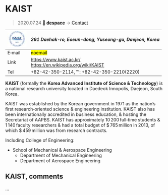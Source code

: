 # KAIST
> 2020.07.24 **[🚀](../index/index.md) [despace](index.md)** → [Contact](contact.md)

|[![](f/contact/k/kaist_logo1_thumb.jpg)](f/contact/k/kaist_logo1.png)|*291 Daehak-ro, Eoeun-dong, Yuseong-gu, Daejeon, Korea*|
|:--|:--|
|E‑mail| <mark>noemail</mark> |
|Link| <https://www.kaist.ac.kr/><br> <https://en.wikipedia.org/wiki/KAIST> |
|Tel| +82-42-350-2114, ℻: +82-42-350-2210(2220)  |

**KAIST** (formally the **Korea Advanced Institute of Science & Technology**) is a national research university located in Daedeok Innopolis, Daejeon, South Korea.

KAIST was established by the Korean government in 1971 as the nation’s first research‑oriented science & engineering institution. KAIST also has been internationally accredited in business education, & hosting the Secretariat of AAPBS. KAIST has approximately 10 200 full‑time students & 1 140 faculty researchers & had a total budget of $ 765 million in 2013, of which $ 459 million was from research contracts.

Including College of Engineering:

   - School of Mechanical & Aerospace Engineering
      - Department of Mechanical Engineering
      - Department of Aerospace Engineering

<p style="page-break-after:always"> </p>

## KAIST, comments

…

